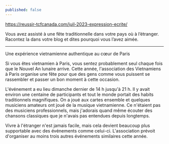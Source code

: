 ```yaml
---
published: false
---
```

https://reussir-tcfcanada.com/juil-2023-expression-ecrite/

Vous avez assisté à une fête traditionnelle dans votre pays où à l’étranger. Racontez la dans votre blog et dites pourquoi vous l’avez aimée.

---

Une expérience vietnamienne authentique au cœur de Paris

Si vous êtes vietnamien à Paris, vous sentez probablement seul chaque fois que le Nouvel An lunaire  arrive. Cette année, l'association des Vietnamiens à Paris organise une fête pour que des gens comme vous puissent se rassembler et passer un bon moment à cette occasion.

L'événement a eu lieu dimanche dernier de 14 h jusqu'à 21 h. Il y avait environ une centaine de participants et tout le monde portait des habits traditionnels magnifiques. On a joué aux cartes ensemble et quelques musiciens amateurs ont joué de la musique vietnamienne. Ce n'étaient pas des musiciens professionnels, mais j'adorais quand même écouter des chansons classiques que je n'avais pas entendues depuis longtemps.

Vivre à l'étranger n'est jamais facile, mais cela devient beaucoup plus supportable avec des événements comme celui-ci. L'association prévoit d'organiser au moins trois autres événements similaires cette année.
